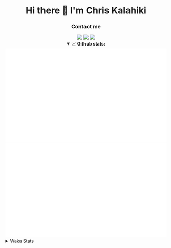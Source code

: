 <div align="center">
 <h1>Hi there 👋 I'm Chris Kalahiki</h1>
 <h3>Contact me</h3>
 <a href="mailto:chris.kalahiki@gmail.com"><img src="https://img.shields.io/badge/gmail-%23D14836.svg?&style=for-the-badge&logo=gmail&logoColor=white"/></a>
 <a href="https://twitter.com/ChrisKalahiki"><img src="https://img.shields.io/badge/twitter-%231DA1F2.svg?&style=for-the-badge&logo=twitter&logoColor=white"/></a>
 <a href="https://www.linkedin.com/in/ChrisKalahiki"><img src="https://img.shields.io/badge/linkedin-%230077B5.svg?&style=for-the-badge&logo=linkedin&logoColor=white"/></a>
<details open>
  <summary>📈 <b>Github stats:</b></summary>
  <img src="https://github.com/ChrisKalahiki/github-stats/blob/master/generated/overview.svg"/>
  <img src="https://github.com/ChrisKalahiki/github-stats/blob/master/generated/languages.svg"/>
</details>
</div>

<details>
  <summary>Waka Stats</summary>
<!--START_SECTION:waka-->
![Code Time](http://img.shields.io/badge/Code%20Time-136%20hrs%2049%20mins-blue)

**🐱 My GitHub Data** 

> 🏆 248 Contributions in the Year 2022
 > 
> 📦 6.2 MB Used in GitHub's Storage 
 > 
> 💼 Opted to Hire
 > 
> 📜 34 Public Repositories 
 > 
> 🔑 24 Private Repositories  
 > 
**I'm an Early 🐤** 

```text
🌞 Morning    80 commits     ████░░░░░░░░░░░░░░░░░░░░░   16.33% 
🌆 Daytime    197 commits    ██████████░░░░░░░░░░░░░░░   40.2% 
🌃 Evening    154 commits    ███████░░░░░░░░░░░░░░░░░░   31.43% 
🌙 Night      59 commits     ███░░░░░░░░░░░░░░░░░░░░░░   12.04%

```
📅 **I'm Most Productive on Wednesday** 

```text
Monday       75 commits     ███░░░░░░░░░░░░░░░░░░░░░░   15.31% 
Tuesday      46 commits     ██░░░░░░░░░░░░░░░░░░░░░░░   9.39% 
Wednesday    116 commits    ██████░░░░░░░░░░░░░░░░░░░   23.67% 
Thursday     84 commits     ████░░░░░░░░░░░░░░░░░░░░░   17.14% 
Friday       70 commits     ███░░░░░░░░░░░░░░░░░░░░░░   14.29% 
Saturday     25 commits     █░░░░░░░░░░░░░░░░░░░░░░░░   5.1% 
Sunday       74 commits     ███░░░░░░░░░░░░░░░░░░░░░░   15.1%

```


📊 **This Week I Spent My Time On** 

```text
⌚︎ Time Zone: America/New_York

💬 Programming Languages: 
C++                      1 hr 2 mins         ███████████░░░░░░░░░░░░░░   46.56% 
Markdown                 27 mins             █████░░░░░░░░░░░░░░░░░░░░   20.41% 
Other                    24 mins             ████░░░░░░░░░░░░░░░░░░░░░   18.11% 
Bash                     19 mins             ███░░░░░░░░░░░░░░░░░░░░░░   14.58% 
JSON                     0 secs              ░░░░░░░░░░░░░░░░░░░░░░░░░   0.32%

🔥 Editors: 
VS Code                  2 hrs 13 mins       █████████████████████████   100.0%

🐱‍💻 Projects: 
Multiscale_Modeling      1 hr 49 mins        ████████████████████░░░░░   81.73% 
prog1                    15 mins             ███░░░░░░░░░░░░░░░░░░░░░░   11.98% 
MUI_Test_Example         7 mins              █░░░░░░░░░░░░░░░░░░░░░░░░   5.97% 
hcc8810-adss             0 secs              ░░░░░░░░░░░░░░░░░░░░░░░░░   0.32%

💻 Operating System: 
Windows                  1 hr 10 mins        █████████████░░░░░░░░░░░░   52.82% 
Linux                    1 hr 2 mins         ███████████░░░░░░░░░░░░░░   47.18%

```

**I Mostly Code in Jupyter Notebook** 

```text
Jupyter Notebook         16 repos            ███████░░░░░░░░░░░░░░░░░░   28.07% 
Python                   14 repos            ██████░░░░░░░░░░░░░░░░░░░   24.56% 
C#                       11 repos            ████░░░░░░░░░░░░░░░░░░░░░   19.3% 
JavaScript               4 repos             █░░░░░░░░░░░░░░░░░░░░░░░░   7.02% 
HTML                     2 repos             █░░░░░░░░░░░░░░░░░░░░░░░░   3.51%

```


**Timeline**

![Chart not found](https://raw.githubusercontent.com/ChrisKalahiki/ChrisKalahiki/main/charts/bar_graph.png) 


 Last Updated on 21/09/2022 19:00:50 UTC
<!--END_SECTION:waka-->
</details>


